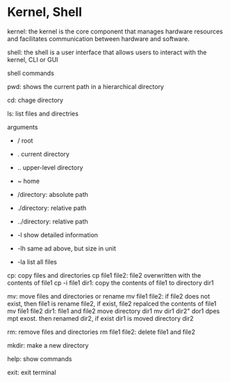 # Kernel, Shell

kernel: the kernel is the core component that manages hardware resources and facilitates communication between hardware and software.

shell:  the shell is a user interface that allows users to interact with the kernel, CLI or GUI

shell commands

pwd: shows the current path in a hierarchical directory

cd: chage directory

ls: list files and directries

arguments
  * / root
  * . current directory
  * .. upper-level directory
  * ~ home
  * /directory: absolute path
  * ./directory: relative path
  * ../directory: relative path

  * -l show detailed information
  * -lh same ad above, but size in unit
  * -la list all files

cp: copy files and directories
cp file1 file2: file2 overwritten with the contents of file1
cp -i file1 dir1: copy the contents of file1 to directory dir1 

mv: move files and directories or rename
mv file1 file2: if file2 does not exist, then file1 is rename file2, if exist, file2 repalced the contents of file1
mv file1 file2 dir1: file1 and file2 move directory dir1
mv dir1 dir2" dor1 dpes mpt exost. then renamed dir2, if exist dir1 is moved directory dir2


rm: remove files and directories
rm file1 file2: delete file1 and file2


mkdir: make a new directory

help: show commands

exit: exit terminal
